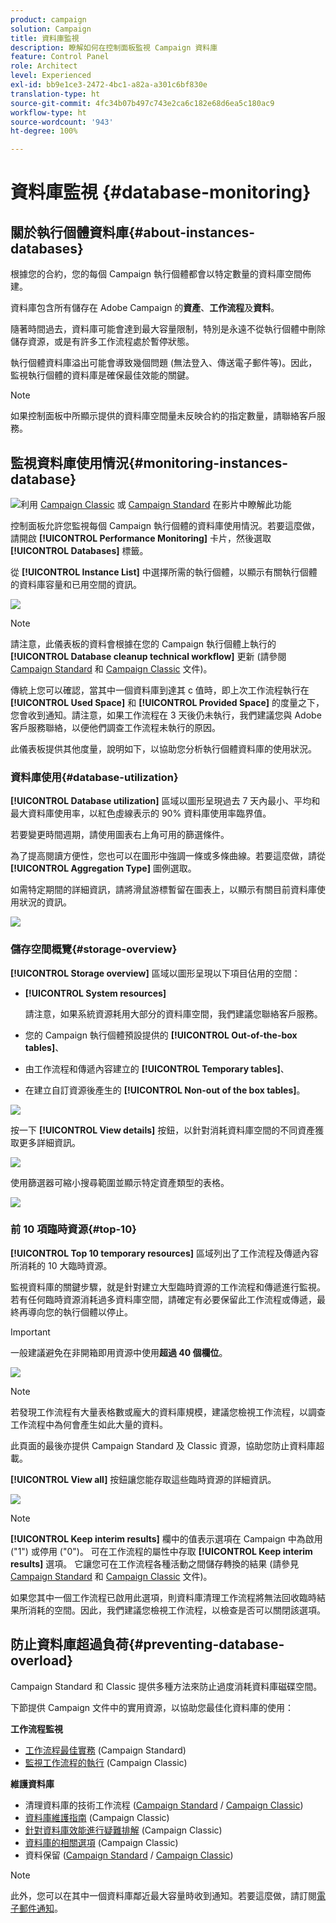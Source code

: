 ```yaml
---
product: campaign
solution: Campaign
title: 資料庫監視
description: 瞭解如何在控制面板監視 Campaign 資料庫
feature: Control Panel
role: Architect
level: Experienced
exl-id: bb9e1ce3-2472-4bc1-a82a-a301c6bf830e
translation-type: ht
source-git-commit: 4fc34b07b497c743e2ca6c182e68d6ea5c180ac9
workflow-type: ht
source-wordcount: '943'
ht-degree: 100%

---
```


# 資料庫監視 {#database-monitoring}

## 關於執行個體資料庫{#about-instances-databases}

根據您的合約，您的每個 Campaign 執行個體都會以特定數量的資料庫空間佈建。

資料庫包含所有儲存在 Adobe Campaign 的&#x200B;**資產**、**工作流程**&#x200B;及&#x200B;**資料**。

隨著時間過去，資料庫可能會達到最大容量限制，特別是永遠不從執行個體中刪除儲存資源，或是有許多工作流程處於暫停狀態。

執行個體資料庫溢出可能會導致幾個問題 (無法登入、傳送電子郵件等)。因此，監視執行個體的資料庫是確保最佳效能的關鍵。

>[!NOTE]
>
>如果控制面板中所顯示提供的資料庫空間量未反映合約的指定數量，請聯絡客戶服務。

## 監視資料庫使用情況{#monitoring-instances-database}

![](assets/do-not-localize/how-to-video.png)利用 [Campaign Classic](https://experienceleague.adobe.com/docs/campaign-classic-learn/control-panel/performance-monitoring/monitoring-databases.html?lang=zh-Hant#performance-monitoring) 或 [Campaign Standard](https://experienceleague.adobe.com/docs/campaign-standard-learn/control-panel/performance-monitoring/monitoring-databases.html?lang=zh-Hant#performance-monitoring) 在影片中瞭解此功能

控制面板允許您監視每個 Campaign 執行個體的資料庫使用情況。若要這麼做，請開啟 **[!UICONTROL Performance Monitoring]** 卡片，然後選取 **[!UICONTROL Databases]** 標籤。

從 **[!UICONTROL Instance List]** 中選擇所需的執行個體，以顯示有關執行個體的資料庫容量和已用空間的資訊。

![](assets/databases_dashboard.png)

>[!NOTE]
>
>請注意，此儀表板的資料會根據在您的 Campaign 執行個體上執行的 **[!UICONTROL Database cleanup technical workflow]** 更新 (請參閱 [Campaign Standard](https://docs.adobe.com/help/zh-Hant/campaign-standard/using/administrating/application-settings/technical-workflows.html#list-of-technical-workflows) 和 [Campaign Classic](https://docs.adobe.com/help/zh-Hant/campaign-classic/using/monitoring-campaign-classic/data-processing/database-cleanup-workflow.html) 文件)。
>
>傳統上您可以確認，當其中一個資料庫到達其 c 值時，即上次工作流程執行在 **[!UICONTROL Used Space]** 和 **[!UICONTROL Provided Space]** 的度量之下，您會收到通知。請注意，如果工作流程在 3 天後仍未執行，我們建議您與 Adobe 客戶服務聯絡，以便他們調查工作流程未執行的原因。

此儀表板提供其他度量，說明如下，以協助您分析執行個體資料庫的使用狀況。

### 資料庫使用{#database-utilization}

**[!UICONTROL Database utilization]** 區域以圖形呈現過去 7 天內最小、平均和最大資料庫使用率，以紅色虛線表示的 90% 資料庫使用率臨界值。

若要變更時間週期，請使用圖表右上角可用的篩選條件。

為了提高閱讀方便性，您也可以在圖形中強調一條或多條曲線。若要這麼做，請從 **[!UICONTROL Aggregation Type]** 圖例選取。

如需特定期間的詳細資訊，請將滑鼠游標暫留在圖表上，以顯示有關目前資料庫使用狀況的資訊。

![](assets/databases_dashboard_detail.png)

### 儲存空間概覽{#storage-overview}

**[!UICONTROL Storage overview]** 區域以圖形呈現以下項目佔用的空間：

* **[!UICONTROL System resources]**

   請注意，如果系統資源耗用大部分的資料庫空間，我們建議您聯絡客戶服務。

* 您的 Campaign 執行個體預設提供的 **[!UICONTROL Out-of-the-box tables]**、
* 由工作流程和傳遞內容建立的 **[!UICONTROL Temporary tables]**、
* 在建立自訂資源後產生的 **[!UICONTROL Non-out of the box tables]**。

![](assets/database-storage-overview.png)

按一下 **[!UICONTROL View details]** 按鈕，以針對消耗資料庫空間的不同資產獲取更多詳細資訊。

![](assets/database-storage-details.png)

使用篩選器可縮小搜尋範圍並顯示特定資產類型的表格。

![](assets/database-storage-overview-filter.png)

### 前 10 項臨時資源{#top-10}

**[!UICONTROL Top 10 temporary resources]** 區域列出了工作流程及傳遞內容所消耗的 10 大臨時資源。

監視資料庫的關鍵步驟，就是針對建立大型臨時資源的工作流程和傳遞進行監視。若有任何臨時資源消耗過多資料庫空間，請確定有必要保留此工作流程或傳遞，最終再導向您的執行個體以停止。

>[!IMPORTANT]
>
>一般建議避免在非開箱即用資源中使用&#x200B;**超過 40 個欄位**。

![](assets/database-top10.png)

>[!NOTE]
>
>若發現工作流程有大量表格數或龐大的資料庫規模，建議您檢視工作流程，以調查工作流程中為何會產生如此大量的資料。
>
>此頁面的最後亦提供 Campaign Standard 及 Classic 資源，協助您防止資料庫超載。

**[!UICONTROL View all]** 按鈕讓您能存取這些臨時資源的詳細資訊。

![](assets/database-top10-view.png)

>[!NOTE]
>
>**[!UICONTROL Keep interim results]** 欄中的值表示選項在 Campaign 中為啟用 (&quot;1&quot;) 或停用 (&quot;0&quot;)。 可在工作流程的屬性中存取 **[!UICONTROL Keep interim results]** 選項。 它讓您可在工作流程各種活動之間儲存轉換的結果 (請參見[Campaign Standard](https://docs.adobe.com/content/help/zh-Hant/campaign-standard/using/managing-processes-and-data/executing-a-workflow/managing-execution-options.html) 和 [Campaign Classic](https://docs.adobe.com/content/help/zh-Hant/campaign-classic/using/automating-with-workflows/general-operation/workflow-best-practices.html#logs) 文件)。
>
>如果您其中一個工作流程已啟用此選項，則資料庫清理工作流程將無法回收臨時結果所消耗的空間。因此，我們建議您檢視工作流程，以檢查是否可以關閉該選項。

## 防止資料庫超過負荷{#preventing-database-overload}

Campaign Standard 和 Classic 提供多種方法來防止過度消耗資料庫磁碟空間。

下節提供 Campaign 文件中的實用資源，以協助您最佳化資料庫的使用：

**工作流程監視**

* [工作流程最佳實務](https://docs.adobe.com/content/help/zh-Hant/campaign-standard/using/managing-processes-and-data/workflow-general-operation/best-practices-workflows.html) (Campaign Standard)
* [監視工作流程的執行](https://docs.adobe.com/help/zh-Hant/campaign-classic/using/automating-with-workflows/monitoring-workflows/monitoring-workflow-execution.html) (Campaign Classic)

**維護資料庫**

* 清理資料庫的技術工作流程 ([Campaign Standard](https://docs.adobe.com/help/zh-Hant/campaign-standard/using/administrating/application-settings/technical-workflows.html#list-of-technical-workflows) / [Campaign Classic](https://docs.adobe.com/help/zh-Hant/campaign-classic/using/monitoring-campaign-classic/data-processing/database-cleanup-workflow.html))
* [資料庫維護指南](https://docs.adobe.com/content/help/zh-Hant/campaign-classic/using/monitoring-campaign-classic/database-maintenance/recommendations.html) (Campaign Classic)
* [針對資料庫效能進行疑難排解](https://experienceleague.adobe.com/docs/campaign-classic/using/monitoring-campaign-classic/troubleshooting-toc/database-issues-toc/database-performances.html?lang=zh-Hant) (Campaign Classic)
* [資料庫的相關選項](https://docs.adobe.com/help/zh-Hant/campaign-classic/using/installing-campaign-classic/appendices/configuring-campaign-options.html#database) (Campaign Classic)
* 資料保留 ([Campaign Standard](https://docs.adobe.com/help/zh-Hant/campaign-standard/using/administrating/application-settings/data-retention.html) / [Campaign Classic](https://docs.adobe.com/help/zh-Hant/campaign-classic/using/configuring-campaign-classic/data-model/data-model-best-practices.html#data-retention))

>[!NOTE]
>
>此外，您可以在其中一個資料庫鄰近最大容量時收到通知。若要這麼做，請訂閱[電子郵件通知](../../performance-monitoring/using/email-alerting.md)。
